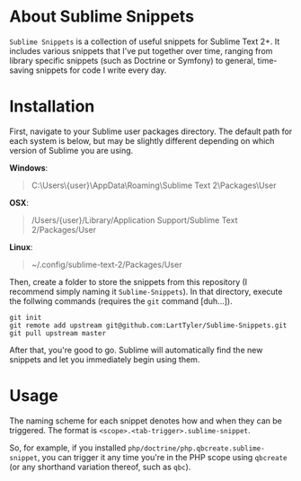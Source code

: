 # About Sublime Snippets
`Sublime Snippets` is a collection of useful snippets for Sublime Text 2+. It includes various snippets that I've put
together over time, ranging from library specific snippets (such as Doctrine or Symfony) to general, time-saving snippets
for code I write every day.

# Installation
First, navigate to your Sublime user packages directory. The default path for each system is below, but may be slightly
different depending on which version of Sublime you are using.

**Windows**:
>  C:\Users\\{user}\AppData\Roaming\Sublime Text 2\Packages\User

**OSX**:
> /Users/{user}/Library/Application Support/Sublime Text 2/Packages/User

**Linux**:
> ~/.config/sublime-text-2/Packages/User

Then, create a folder to store the snippets from this repository (I recommend simply naming it `Sublime-Snippets`). In
that directory, execute the follwing commands (requires the `git` command [duh...]).

```
git init
git remote add upstream git@github.com:LartTyler/Sublime-Snippets.git
git pull upstream master
```

After that, you're good to go. Sublime will automatically find the new snippets and let you immediately begin using them.

# Usage
The naming scheme for each snippet denotes how and when they can be triggered. The format is
`<scope>.<tab-trigger>.sublime-snippet`.

So, for example, if you installed `php/doctrine/php.qbcreate.sublime-snippet`, you can trigger it any time you're in the
PHP scope using `qbcreate` (or any shorthand variation thereof, such as `qbc`).
